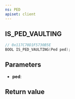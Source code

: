 ```yaml
---
ns: PED
apiset: client
---
```

## IS_PED_VAULTING

```c
// 0x117C70D1F5730B5E
BOOL IS_PED_VAULTING(Ped ped);
```


## Parameters
* **ped**:

## Return value

